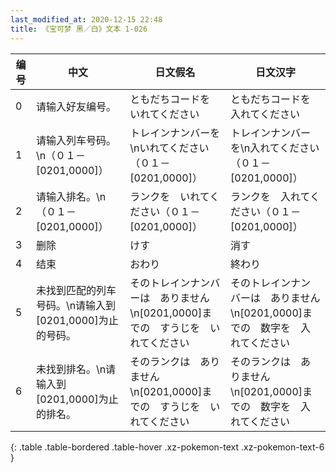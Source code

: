 ```yaml
---
last_modified_at: 2020-12-15 22:48
title: 《宝可梦 黑／白》文本 1-026
---
```

| 编号 | 中文 | 日文假名 | 日文汉字 |
| ---- | ---- | ---- | --- |
| 0 | 请输入好友编号。 | ともだちコードを　いれてください | ともだちコードを　入れてください |
| 1 | 请输入列车号码。\n（０１－[0201,0000]） | トレインナンバーを\nいれてください（０１－[0201,0000]） | トレインナンバーを\n入れてください（０１－[0201,0000]） |
| 2 | 请输入排名。\n（０１－[0201,0000]） | ランクを　いれてください（０１－[0201,0000]） | ランクを　入れてください（０１－[0201,0000]） |
| 3 | 删除 | けす | 消す |
| 4 | 结束 | おわり | 終わり |
| 5 | 未找到匹配的列车号码。\n请输入到[0201,0000]为止的号码。 | そのトレインナンバーは　ありません\n[0201,0000]までの　すうじを　いれてください | そのトレインナンバーは　ありません\n[0201,0000]までの　数字を　入れてください |
| 6 | 未找到排名。\n请输入到[0201,0000]为止的排名。 | そのランクは　ありません\n[0201,0000]までの　すうじを　いれてください | そのランクは　ありません\n[0201,0000]までの　数字を　入れてください |
{: .table .table-bordered .table-hover .xz-pokemon-text .xz-pokemon-text-6 }